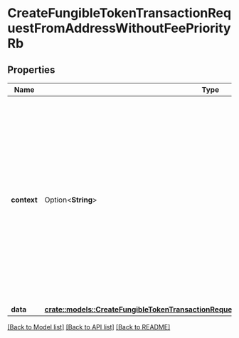 # CreateFungibleTokenTransactionRequestFromAddressWithoutFeePriorityRb

## Properties

Name | Type | Description | Notes
------------ | ------------- | ------------- | -------------
**context** | Option<**String**> | In batch situations the user can use the context to correlate responses with requests. This property is present regardless of whether the response was successful or returned as an error. `context` is specified by the user. | [optional]
**data** | [**crate::models::CreateFungibleTokenTransactionRequestFromAddressWithoutFeePriorityRbData**](CreateFungibleTokenTransactionRequestFromAddressWithoutFeePriorityRB_data.md) |  | 

[[Back to Model list]](../README.md#documentation-for-models) [[Back to API list]](../README.md#documentation-for-api-endpoints) [[Back to README]](../README.md)


